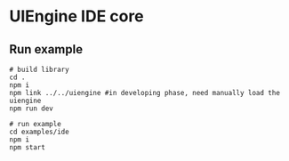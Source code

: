 # UIEngine IDE core

## Run example

```
# build library
cd .
npm i
npm link ../../uiengine #in developing phase, need manually load the uiengine
npm run dev

# run example
cd examples/ide
npm i
npm start
```
